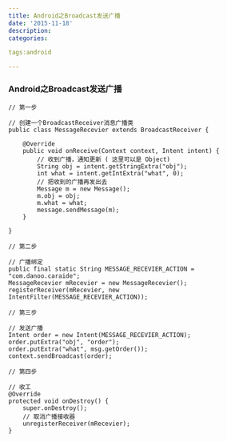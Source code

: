 ```yaml
---
title: Android之Broadcast发送广播
date: '2015-11-18'
description:
categories:

tags:android

---
```


>

### Android之Broadcast发送广播

>

	// 第一步

    // 创建一个BroadcastReceiver消息广播类
    public class MessageRecevier extends BroadcastReceiver {

        @Override
        public void onReceive(Context context, Intent intent) {
            // 收到广播，通知更新 ( 这里可以是 Object)
            String obj = intent.getStringExtra("obj");
            int what = intent.getIntExtra("what", 0);
			// 把收到的广播再发出去
            Message m = new Message();
            m.obj = obj;
            m.what = what;
            message.sendMessage(m);
        }

    }

	// 第二步

	// 广播绑定
	public final static String MESSAGE_RECEVIER_ACTION = "com.danoo.caraide";
	MessageRecevier mRecevier = new MessageRecevier();
	registerReceiver(mRecevier, new IntentFilter(MESSAGE_RECEVIER_ACTION));

	// 第三步
	
	// 发送广播
	Intent order = new Intent(MESSAGE_RECEVIER_ACTION);
	order.putExtra("obj", "order");
	order.putExtra("what", msg.getOrder());
	context.sendBroadcast(order);

	// 第四步

	// 收工
	@Override
    protected void onDestroy() {
        super.onDestroy();
        // 取消广播接收器
        unregisterReceiver(mRecevier);
    }

>

